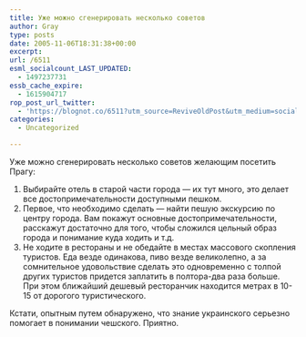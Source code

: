 ```yaml
---
title: Уже можно сгенерировать несколько советов
author: Gray
type: posts
date: 2005-11-06T18:31:38+00:00
excerpt:
url: /6511
esml_socialcount_LAST_UPDATED:
  - 1497237731
essb_cache_expire:
  - 1615904717
rop_post_url_twitter:
  - 'https://blognot.co/6511?utm_source=ReviveOldPost&utm_medium=social&utm_campaign=ReviveOldPost'
categories:
  - Uncategorized

---
```








Уже можно сгенерировать несколько советов желающим посетить Прагу:  
1. Выбирайте отель в старой части города &#8212; их тут много, это делает все достопримечательности доступными пешком.  
2. Первое, что необходимо сделать &#8212; найти пешую экскурсию по центру города. Вам покажут основные достопримечательности, расскажут достаточно для того, чтобы сложился цельный образ города и понимание куда ходить и т.д.  
3. Не ходите в рестораны и не обедайте в местах массового скопления туристов. Еда везде одинакова, пиво везде великолепно, а за сомнительное удовольствие сделать это одновременно с толпой других туристов придется заплатить в полтора-два раза больше. При этом ближайший дешевый ресторанчик находится метрах в 10-15 от дорогого туристического.

Кстати, опытным путем обнаружено, что знание украинского серьезно помогает в понимании чешского. Приятно.